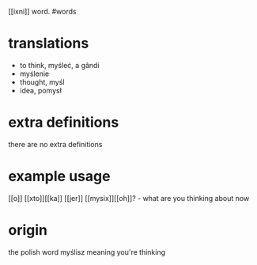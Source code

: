 [[ixni]] word.
#words
# translations
- to think, myśleć, a gândi
- myślenie 
- thought, myśl
- idea, pomysł
# extra definitions
there are no extra definitions 
# example usage
[[o]] [[xto]][[ka]] [[jer]] [[mysix]][[oh]]? - what are you thinking about now
# origin
the polish word myślisz meaning you're thinking